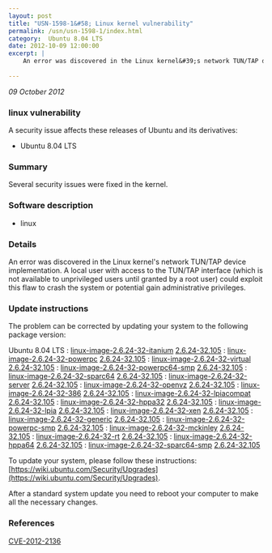 ```yaml
---
layout: post
title: "USN-1598-1&#58; Linux kernel vulnerability"
permalink: /usn/usn-1598-1/index.html
category:  Ubuntu 8.04 LTS
date: 2012-10-09 12:00:00
excerpt: |
    An error was discovered in the Linux kernel&#39;s network TUN/TAP device implementation. A local user with access to the TUN/TAP interface (which is not available to unprivileged users until granted by a root user) could exploit this flaw to crash the system or potential gain administrative privileges. 
    
--- 
```

 
 

*09 October 2012*

### linux vulnerability

A security issue affects these releases of Ubuntu and its derivatives:

* Ubuntu 8.04 LTS

### Summary

Several security issues were fixed in the kernel. 

### Software description

* linux 

### Details

An error was discovered in the Linux kernel&#39;s network TUN/TAP device implementation. A local user with access to the TUN/TAP interface (which is not available to unprivileged users until granted by a root user) could exploit this flaw to crash the system or potential gain administrative privileges. 

### Update instructions

The problem can be corrected by updating your system to the following package version:

Ubuntu 8.04 LTS
 : [linux-image-2.6.24-32-itanium](https://launchpad.net/ubuntu/+source/linux) <span> [2.6.24-32.105](https://launchpad.net/ubuntu/+source/linux/2.6.24-32.105) </span> 
 : [linux-image-2.6.24-32-powerpc](https://launchpad.net/ubuntu/+source/linux) <span> [2.6.24-32.105](https://launchpad.net/ubuntu/+source/linux/2.6.24-32.105) </span> 
 : [linux-image-2.6.24-32-virtual](https://launchpad.net/ubuntu/+source/linux) <span> [2.6.24-32.105](https://launchpad.net/ubuntu/+source/linux/2.6.24-32.105) </span> 
 : [linux-image-2.6.24-32-powerpc64-smp](https://launchpad.net/ubuntu/+source/linux) <span> [2.6.24-32.105](https://launchpad.net/ubuntu/+source/linux/2.6.24-32.105) </span> 
 : [linux-image-2.6.24-32-sparc64](https://launchpad.net/ubuntu/+source/linux) <span> [2.6.24-32.105](https://launchpad.net/ubuntu/+source/linux/2.6.24-32.105) </span> 
 : [linux-image-2.6.24-32-server](https://launchpad.net/ubuntu/+source/linux) <span> [2.6.24-32.105](https://launchpad.net/ubuntu/+source/linux/2.6.24-32.105) </span> 
 : [linux-image-2.6.24-32-openvz](https://launchpad.net/ubuntu/+source/linux) <span> [2.6.24-32.105](https://launchpad.net/ubuntu/+source/linux/2.6.24-32.105) </span> 
 : [linux-image-2.6.24-32-386](https://launchpad.net/ubuntu/+source/linux) <span> [2.6.24-32.105](https://launchpad.net/ubuntu/+source/linux/2.6.24-32.105) </span> 
 : [linux-image-2.6.24-32-lpiacompat](https://launchpad.net/ubuntu/+source/linux) <span> [2.6.24-32.105](https://launchpad.net/ubuntu/+source/linux/2.6.24-32.105) </span> 
 : [linux-image-2.6.24-32-hppa32](https://launchpad.net/ubuntu/+source/linux) <span> [2.6.24-32.105](https://launchpad.net/ubuntu/+source/linux/2.6.24-32.105) </span> 
 : [linux-image-2.6.24-32-lpia](https://launchpad.net/ubuntu/+source/linux) <span> [2.6.24-32.105](https://launchpad.net/ubuntu/+source/linux/2.6.24-32.105) </span> 
 : [linux-image-2.6.24-32-xen](https://launchpad.net/ubuntu/+source/linux) <span> [2.6.24-32.105](https://launchpad.net/ubuntu/+source/linux/2.6.24-32.105) </span> 
 : [linux-image-2.6.24-32-generic](https://launchpad.net/ubuntu/+source/linux) <span> [2.6.24-32.105](https://launchpad.net/ubuntu/+source/linux/2.6.24-32.105) </span> 
 : [linux-image-2.6.24-32-powerpc-smp](https://launchpad.net/ubuntu/+source/linux) <span> [2.6.24-32.105](https://launchpad.net/ubuntu/+source/linux/2.6.24-32.105) </span> 
 : [linux-image-2.6.24-32-mckinley](https://launchpad.net/ubuntu/+source/linux) <span> [2.6.24-32.105](https://launchpad.net/ubuntu/+source/linux/2.6.24-32.105) </span> 
 : [linux-image-2.6.24-32-rt](https://launchpad.net/ubuntu/+source/linux) <span> [2.6.24-32.105](https://launchpad.net/ubuntu/+source/linux/2.6.24-32.105) </span> 
 : [linux-image-2.6.24-32-hppa64](https://launchpad.net/ubuntu/+source/linux) <span> [2.6.24-32.105](https://launchpad.net/ubuntu/+source/linux/2.6.24-32.105) </span> 
 : [linux-image-2.6.24-32-sparc64-smp](https://launchpad.net/ubuntu/+source/linux) <span> [2.6.24-32.105](https://launchpad.net/ubuntu/+source/linux/2.6.24-32.105) </span> 

To update your system, please follow these instructions: [https://wiki.ubuntu.com/Security/Upgrades](https://wiki.ubuntu.com/Security/Upgrades).

After a standard system update you need to reboot your computer to make all the necessary changes. 

### References

 
 [CVE-2012-2136](http://people.ubuntu.com/~ubuntu-security/cve/CVE-2012-2136)
 

